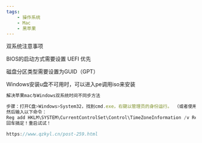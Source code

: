 ```yaml
---
tags:
    - 操作系统
    - Mac
    - 黑苹果
---
```


双系统注意事项

BIOS的启动方式需要设置 UEFI 优先

磁盘分区类型需要设置为GUID（GPT）



Windows安装u盘不可用时，可以进入pe调用iso来安装



```javascript
解决苹果mac与Windows双系统时间不同步方法

步骤：打开C盘>Windows>System32，找到cmd.exe，右键以管理员的身份运行。 （或者使用WIN+R组合键后输入CMD）
然后输入以下命令：
Reg add HKLM\SYSTEM\CurrentControlSet\Control\TimeZoneInformation /v RealTimeIsUniversal /t REG_DWORD /d 1
回车搞定！重启试试！

https://www.qzkyl.cn/post-259.html

```



